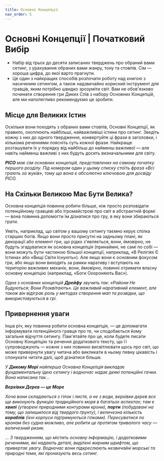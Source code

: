 ```yaml
---
title: Основні Концепції
nav_order: 5
---
```


# Основні Концепції | Початковий Вибір

- Набір від трьох до десяти записаних тверджень про обраний вами сетинг, з урахування обраних вами жанру, тону та стовпів. Сім — хороша цифра, до якої варто прагнути.
- Це один з найкращих способів розпочати роботу над книгою з насиченим сетингом, а також надзвичайно корисний інструмент для гравців, яким потрібно швидко зрозуміти світ. Вам не обов'язково починати створення гри Диких Слів з набору Основних Концепцій, але ми наполегливо рекомендуємо це зробити.

## Місце для Великих Істин
Оскільки вони походять з обраних вами стовпів, Основні Концепції, як правило, охоплюють найбільші, найважливіші істини про сетинг. Зведіть кожну з них до одного твердження, конвертуйте ці фрази в заголовки, і кількома реченнями поясніть суть кожної фрази. Найкраще розташувати їх у порядку від найбільш до найменш важливої — але навіть найменш важливі з них будуть досить визначальними для світу.

***PICO** має сім основних концепцій, представлених на самому початку першого розділу. Під номером один у цьому списку стоїть фраза «Всі грають за жуків», тому що вона є абсолютно ключовою для досвіду PICO.*

## На Скільки Великою Має Бути Велика?
Основна концепція повинна робити більше, ніж просто розповідати потенційному гравцеві або Ігромайстрові про світ в абстрактній формі — вона повинна допомогти їм дізнатися про гру, в яку вони збираються грати.

Уявіть, наприклад, що світом у вашому сетингу таємно керує спілка старших богів. Якщо вони просто присутні на задньому плані, як декорації або елемент гри, що рідко з'являється, вони, ймовірно, не будуть згадуватися як основна концепція (принаймні, не самі по собі — вони можуть бути частиною більшої концепції, наприклад, «В Релігіях Є Істина» або «Вищі Світи Існують»). Але якщо вони є основним фокусом гри, або якщо вони виходять за рамки наративу і вступають на територію важливих механік, вони, ймовірно, повинні отримати власну основну концепцію (наприклад, «Боги Охороняють Вас»).

*Одна з основних концепцій **Дрейфу** звучить так: «Райони Не Будуються; Вони Розквітають». Це важливий наративний елемент, але також він відіграє роль у методах створення мап та розвідки, що використовуються в грі.*

## Привернення уваги
Інша річ, яку повинна робити основна концепція, — це допомагати інформувати потенційного гравця про те, чи сподобається йому загальне відчуття сетингу. Пам'ятайте про це, коли будете писати Основну Концепцію та речення додаткового тексту, що її супроводжують — кожне з них повинно висвітлювати щось про світ, що може привернути увагу читача або викликати в ньому певну цікавість і спонукати читати далі, щоб дізнатися більше.

*У **Дикому Морі** найперша Основна Концепція викладає фундаментальну ідею сетингу і водночас надає деякі потенційні гачки. Вона написана так...*

***Верхівки Дерев — це Море***

*Хоча вони складаються з гілок і листя, а не з води, верхівки дерев все ще виконують функцію традиційного моря в багатьох аспектах; там є **хвилі** (утворені природними контурами крони), **порти** (побудовані на тому, що залишилося від твердого ґрунту), і величезна кількість **кораблів** (їхні корпуси підтримуються гілками). Пересуватися по кронам без судна можливо, але робити це протягом тривалого часу — величезний ризик.*

*... З твердженням, що містить основну інформацію, і додатковими реченнями, які надають деталі, виділені жирним шрифтом, що привертає увагу. Водночас вони підкреслюють незвичайні морські та природні теми, які пронизують весь сетинг.*
